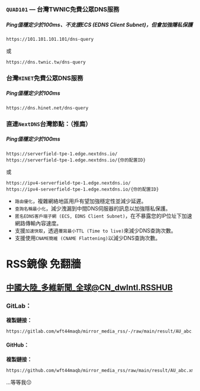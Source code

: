 ### `QUAD101` — 台灣TWNIC免費公眾DNS服務
##### Ping值穩定少於100ms、不支援ECS (EDNS Client Subnet)，但**會**加強隱私保護
```
https://101.101.101.101/dns-query
```
或
```
https://dns.twnic.tw/dns-query
```

### 台灣`HINET`免費公眾DNS服務
##### Ping值穩定少於100ms
```
https://dns.hinet.net/dns-query
```

### 直連`NextDNS`台灣節點：（推廌）
##### Ping值穩定少於100ms
```
https://serverfield-tpe-1.edge.nextdns.io/
https://serverfield-tpe-1.edge.nextdns.io/{你的配置ID}
```
或
```
https://ipv4-serverfield-tpe-1.edge.nextdns.io/
https://ipv4-serverfield-tpe-1.edge.nextdns.io/{你的配置ID}
```
- `路由優化`，複雜網絡地區用戶有望加強穩定性並減少延遲。
- `查詢名稱最小化`，減少洩漏到中間DNS伺服器的訊息以加強隱私保護。
- `匿名EDNS客戶端子網 (ECS, EDNS Client Subnet)`，在不暴露您的IP位址下加速網路傳輸內容速度。
- 支援`加速快取`，透過`覆寫最小TTL (Time to live)`來減少DNS查詢次數。
- 支援使用`CNAME簡維 (CNAME Flattening)`以減少DNS查詢次數。

# RSS鏡像 免翻牆
## 中國大陸_多維新聞_全球@CN_dwIntl.RSSHUB
### GitLab：
**複製鏈接：**
```
https://gitlab.com/wft44maqb/mirror_media_rss/-/raw/main/result/AU_abc.xml
```
#### GitHub：
**複製鏈接：**
```
https://github.com/wft44maqb/mirror_media_rss/raw/main/result/AU_abc.xml
```

...等等我😗
